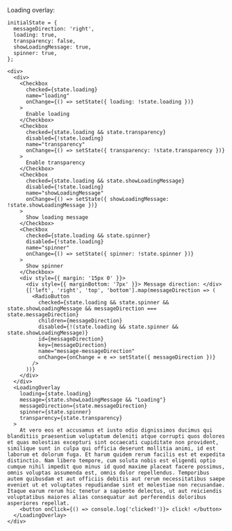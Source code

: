Loading overlay:

    initialState = {
      messageDirection: 'right',
      loading: true,
      transparency: false,
      showLoadingMessage: true,
      spinner: true,
    };

    <div>
      <div>
        <Checkbox
          checked={state.loading}
          name="loading"
          onChange={() => setState({ loading: !state.loading })}
        >
          Enable loading
        </Checkbox>
        <Checkbox
          checked={state.loading && state.transparency}
          disabled={!state.loading}
          name="transparency"
          onChange={() => setState({ transparency: !state.transparency })}
        >
          Enable transparency
        </Checkbox>
        <Checkbox
          checked={state.loading && state.showLoadingMessage}
          disabled={!state.loading}
          name="showLoadingMessage"
          onChange={() => setState({ showLoadingMessage: !state.showLoadingMessage })}
        >
          Show loading message
        </Checkbox>
        <Checkbox
          checked={state.loading && state.spinner}
          disabled={!state.loading}
          name="spinner"
          onChange={() => setState({ spinner: !state.spinner })}
        >
          Show spinner
        </Checkbox>
        <div style={{ margin: '15px 0' }}>
          <div style={{ marginBottom: '7px' }}> Message direction: </div>
          {['left', 'right', 'top', 'bottom'].map(messageDirection => (
            <RadioButton
              checked={state.loading && state.spinner && state.showLoadingMessage && messageDirection === state.messageDirection}
              children={messageDirection}
              disabled={!(state.loading && state.spinner && state.showLoadingMessage)}
              id={messageDirection}
              key={messageDirection}
              name="message-messageDirection"
              onChange={onChange = e => setState({ messageDirection })}
            />
          ))}
        </div>
      </div>
      <LoadingOverlay
        loading={state.loading}
        message={state.showLoadingMessage && "Loading"}
        messageDirection={state.messageDirection}
        spinner={state.spinner}
        transparency={state.transparency}
      >
        At vero eos et accusamus et iusto odio dignissimos ducimus qui blanditiis praesentium voluptatum deleniti atque corrupti quos dolores et quas molestias excepturi sint occaecati cupiditate non provident, similique sunt in culpa qui officia deserunt mollitia animi, id est laborum et dolorum fuga. Et harum quidem rerum facilis est et expedita distinctio. Nam libero tempore, cum soluta nobis est eligendi optio cumque nihil impedit quo minus id quod maxime placeat facere possimus, omnis voluptas assumenda est, omnis dolor repellendus. Temporibus autem quibusdam et aut officiis debitis aut rerum necessitatibus saepe eveniet ut et voluptates repudiandae sint et molestiae non recusandae. Itaque earum rerum hic tenetur a sapiente delectus, ut aut reiciendis voluptatibus maiores alias consequatur aut perferendis doloribus asperiores repellat.
        <button onClick={() => console.log('clicked!')}> click! </button>
      </LoadingOverlay>
    </div>
